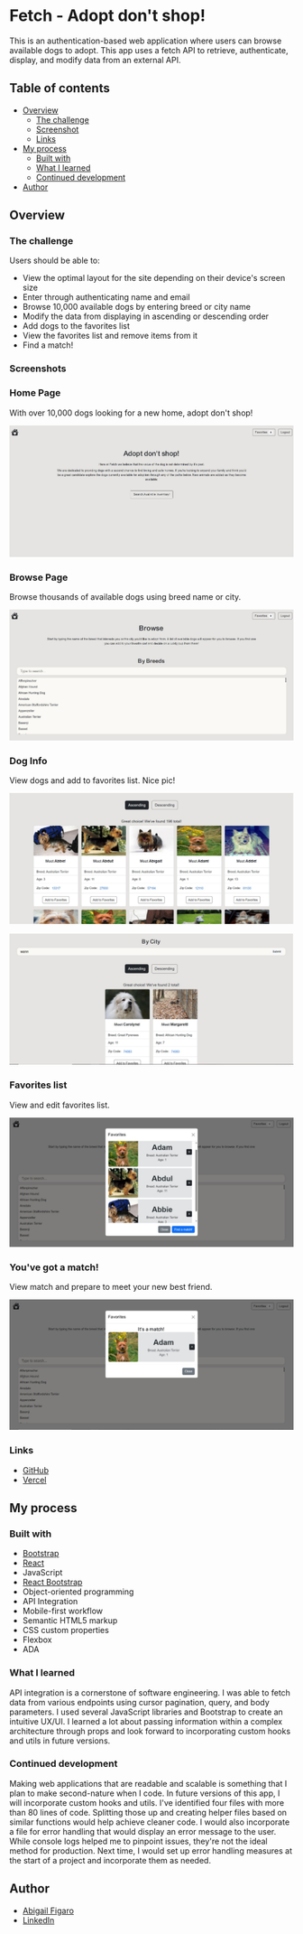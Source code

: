 # Fetch - Adopt don't shop!

This is an authentication-based web application where users can browse available dogs to adopt. This app uses a fetch API to retrieve, authenticate, display, and modify data from an external API.

## Table of contents

- [Overview](../README-template.md#overview)
  - [The challenge](../README-template.md#the-challenge)
  - [Screenshot](../README-template.md#screenshot)
  - [Links](../README-template.md#links)
- [My process](../README-template.md#my-process)
  - [Built with](../README-template.md#built-with)
  - [What I learned](../README-template.md#what-i-learned)
  - [Continued development](../README-template.md#continued-development)
- [Author](../README-template.md#author)

## Overview

### The challenge

Users should be able to:

- View the optimal layout for the site depending on their device's screen size
- Enter through authenticating name and email
- Browse 10,000 available dogs by entering breed or city name
- Modify the data from displaying in ascending or descending order
- Add dogs to the favorites list
- View the favorites list and remove items from it
- Find a match!

### Screenshots

### Home Page

With over 10,000 dogs looking for a new home, adopt don't shop!

![](./src/assets/images/homepage.JPG)

### Browse Page

Browse thousands of available dogs using breed name or city.

![](./src/assets/images/browsebreeds.JPG)

### Dog Info

View dogs and add to favorites list. Nice pic!

![](./src/assets/images/viewdogs.JPG)

![](./src/assets/images/viewcity.JPG)

### Favorites list

View and edit favorites list.

![](./src/assets/images/favoriteslist.JPG)

### You've got a match!

View match and prepare to meet your new best friend.

![](./src/assets/images/viewmatch.JPG)

### Links

- [GitHub](https://github.com/abigailjulie/Fetch)
- [Vercel](https://fetch-silk.vercel.app/)

## My process

### Built with

- [Bootstrap](https://react-bootstrap.netlify.app/)
- [React](https://reactjs.org/)
- JavaScript
- [React Bootstrap](https://react-bootstrap.netlify.app/)
- Object-oriented programming
- API Integration
- Mobile-first workflow
- Semantic HTML5 markup
- CSS custom properties
- Flexbox
- ADA

### What I learned

API integration is a cornerstone of software engineering. I was able to fetch data from various endpoints using cursor pagination, query, and body parameters. I used several JavaScript libraries and Bootstrap to create an intuitive UX/UI. I learned a lot about passing information within a complex architecture through props and look forward to incorporating custom hooks and utils in future versions.

### Continued development

Making web applications that are readable and scalable is something that I plan to make second-nature when I code. In future versions of this app, I will incorporate custom hooks and utils. I've identified four files with more than 80 lines of code. Splitting those up and creating helper files based on similar functions would help achieve cleaner code. I would also incorporate a file for error handling that would display an error message to the user. While console logs helped me to pinpoint issues, they're not the ideal method for production. Next time, I would set up error handling measures at the start of a project and incorporate them as needed.

## Author

- [Abigail Figaro](https://www.abigaildesigns.org)
- [LinkedIn](https://www.linkedin.com/in/abigailfigaro/)
